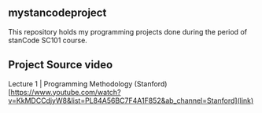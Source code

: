 ## mystancodeproject
This repository holds my programming projects done during the period of stanCode SC101 course.

## Project Source video
Lecture 1 | Programming Methodology (Stanford) 
[https://www.youtube.com/watch?v=KkMDCCdjyW8&list=PL84A56BC7F4A1F852&ab_channel=Stanford](link)
